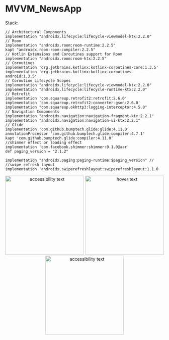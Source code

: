 # MVVM_NewsApp

Stack:

    // Architectural Components
    implementation "androidx.lifecycle:lifecycle-viewmodel-ktx:2.2.0"
    // Room
    implementation "androidx.room:room-runtime:2.2.5"
    kapt "androidx.room:room-compiler:2.2.5"
    // Kotlin Extensions and Coroutines support for Room
    implementation "androidx.room:room-ktx:2.2.5"
    // Coroutines
    implementation 'org.jetbrains.kotlinx:kotlinx-coroutines-core:1.3.5'
    implementation 'org.jetbrains.kotlinx:kotlinx-coroutines-android:1.3.5'
    // Coroutine Lifecycle Scopes
    implementation "androidx.lifecycle:lifecycle-viewmodel-ktx:2.2.0"
    implementation "androidx.lifecycle:lifecycle-runtime-ktx:2.2.0"
    // Retrofit
    implementation 'com.squareup.retrofit2:retrofit:2.6.0'
    implementation 'com.squareup.retrofit2:converter-gson:2.6.0'
    implementation "com.squareup.okhttp3:logging-interceptor:4.5.0"
    // Navigation Components
    implementation "androidx.navigation:navigation-fragment-ktx:2.2.1"
    implementation "androidx.navigation:navigation-ui-ktx:2.2.1"
    // Glide
    implementation 'com.github.bumptech.glide:glide:4.11.0'
    annotationProcessor 'com.github.bumptech.glide:compiler:4.7.1'
    kapt 'com.github.bumptech.glide:compiler:4.11.0'
    //shimmer effect or loading effect
    implementation 'com.facebook.shimmer:shimmer:0.1.0@aar'
    def paging_version = "2.1.2"

    implementation "androidx.paging:paging-runtime:$paging_version" //
    //swipe refresh layout
    implementation 'androidx.swiperefreshlayout:swiperefreshlayout:1.1.0

<p align="center">
  <img src="https://user-images.githubusercontent.com/56756554/188418504-f97c9b33-6e86-4eda-961d-1f8e77d70670.jpg" width="250" alt="accessibility text">
  <img src="https://user-images.githubusercontent.com/56756554/188418496-73f5ccc0-5270-4ebd-93dd-fadbfd631abc.jpg" width="250" title="hover text">
  <img src="https://user-images.githubusercontent.com/56756554/188418501-d61ff1bf-3f91-4a1f-8af7-307f7de11f3f.jpg" width="250" alt="accessibility text">
  
</p>
